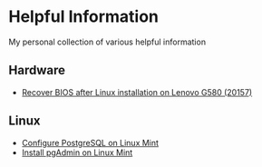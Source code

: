 # Helpful Information

My personal collection of various helpful information

## Hardware
* [Recover BIOS after Linux installation on Lenovo G580 (20157)](information/hardware/Recover-BIOS-after-Linux-installation-on-Lenovo-G580-20157.md)

## Linux
* [Configure PostgreSQL on Linux Mint](information/linux/Configure-PostgreSQL-on-Linux-Mint.md)
* [Install pgAdmin on Linux Mint](information/linux/Install-pgAdmin-on-Linux-Mint.md)